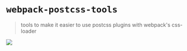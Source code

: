 # `webpack-postcss-tools`

> tools to make it easier to use postcss plugins with webpack's css-loader

<a href="https://travis-ci.org/aaronj1335/webpack-postcss-tools">
  <img src="https://travis-ci.org/aaronj1335/webpack-postcss-tools.svg" />
</a>
